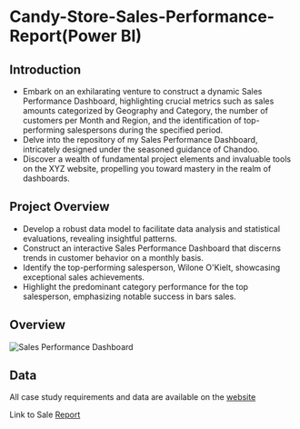 # Candy-Store-Sales-Performance-Report(Power BI)
## Introduction
* Embark on an exhilarating venture to construct a dynamic Sales Performance Dashboard, highlighting crucial metrics such as sales amounts categorized by Geography and Category, the number of customers per Month and Region, and the identification of top-performing salespersons during the specified period.
* Delve into the repository of my Sales Performance Dashboard, intricately designed under the seasoned guidance of Chandoo.
* Discover a wealth of fundamental project elements and invaluable tools on the XYZ website, propelling you toward mastery in the realm of dashboards.
## Project Overview
* Develop a robust data model to facilitate data analysis and statistical evaluations, revealing insightful patterns.
* Construct an interactive Sales Performance Dashboard that discerns trends in customer behavior on a monthly basis.
* Identify the top-performing salesperson, Wilone O'Kielt, showcasing exceptional sales achievements.
* Highlight the predominant category performance for the top salesperson, emphasizing notable success in bars sales.
## Overview

![Sales Performance Dashboard](https://github.com/kaizermm/Candy-Store-Sales-Performance-Report/assets/121756502/bd88186c-74c4-4872-b811-c654c9a71ec8)

## Data
All case study requirements and data are available on the [website](https://view.officeapps.live.com/op/view.aspx?src=https%3A%2F%2Ffiles.chandoo.org%2Fpbix%2Fpb-sales-data-blank.xlsx&wdOrigin=BROWSELINK)

Link to Sale [Report](https://app.powerbi.com/view?r=eyJrIjoiZjFkYTlhMDAtMWIzYy00ZDc3LWJhOTctYTI5OTI3YzAzZTQ0IiwidCI6IjlhNGJlYjk2LTI3NTEtNGQxMC05ZmRkLTY1N2RiYWM2Y2EwNyJ9) 

